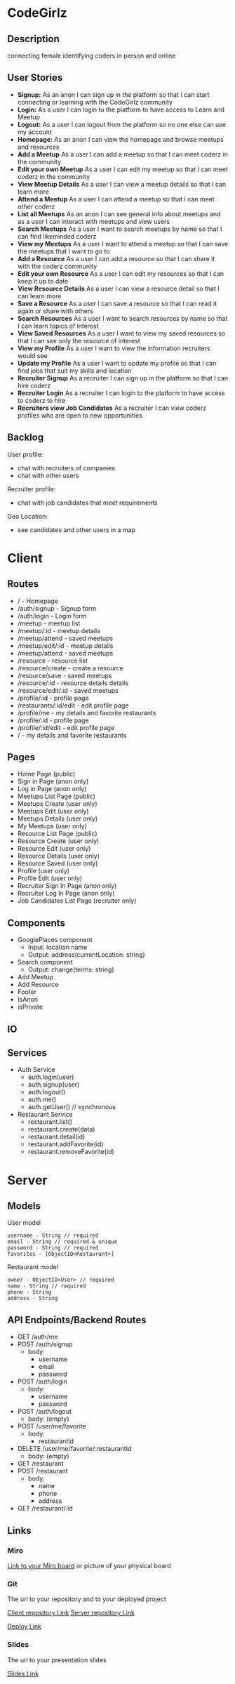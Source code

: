 # CodeGirlz

## Description

connecting female identifying coders
in person and online

## User Stories

- **Signup:** As an anon I can sign up in the platform so that I can start connecting or learning with the CodeGirlz community
- **Login:** As a user I can login to the platform to have access to Learn and Meetup
- **Logout:** As a user I can logout from the platform so no one else can use my account
- **Homepage:** As an anon I can view the homepage and browse meetups and resources
- **Add a Meetup** As a user I can add a meetup so that I can meet coderz in the community
- **Edit your own Meetup** As a user I can edit my meetup so that I can meet coderz in the community
- **View Meetup Details** As a user I can view a meetup details so that I can learn more
- **Attend a Meetup** As a user I can attend a meetup so that I can meet other coderz
- **List all Meetups** As an anon I can see general info about meetups and as a user I can interact with meetups and view users
- **Search Meetups** As a user I want to search meetups by name so that I can find likeminded coderz
- **View my Meetups** As a user I want to attend a meetup so that I can save the meetups that I want to go to
- **Add a Resource** As a user I can add a resource so that I can share it with the coderz community
- **Edit your own Resource** As a user I can edit my resources so that I can keep it up to date
- **View Resource Details** As a user I can view a resource detail so that I can learn more
- **Save a Resource** As a user I can save a resource so that I can read it again or share with others
- **Search Resources** As a user I want to search resources by name so that I can learn topics of interest
- **View Saved Resources** As a user I want to view my saved resources so that I can see only the resource of interest
- **View my Profile** As a user I want to view the information recruiters would see
- **Update my Profile** As a user I want to update my profile so that I can find jobs that suit my skills and location
- **Recruiter Signup** As a recruiter I can sign up in the platform so that I can hire coderz
- **Recruiter Login** As a recruiter I can login to the platform to have access to coderz to hire
- **Recruiters view Job Candidates** As a recruiter I can view coderz profiles who are open to new opportunities

## Backlog

User profile:

- chat with recruiters of companies
- chat with other users

Recruiter profile:

- chat with job candidates that meet requirements

Geo Location:

- see candidates and other users in a map

# Client

## Routes

- / - Homepage
- /auth/signup - Signup form
- /auth/login - Login form
- /meetup - meetup list
- /meetup/:id - meetup details
- /meetup/attend - saved meetups
- /meetup/edit/:id - meetup details
- /meetup/attend - saved meetups
- /resource - resource list
- /resource/create - create a resource
- /resource/save - saved meetups
- /resource/:id - resource details details
- /resource/edit/:id - saved meetups
- /profile/:id - profile page
- /restaurants/:id/edit - edit profile page
- /profile/me - my details and favorite restaurants
- /profile/:id - profile page
- /profile/:id/edit - edit profile page
- / - my details and favorite restaurants

## Pages

- Home Page (public)
- Sign in Page (anon only)
- Log in Page (anon only)
- Meetups List Page (public)
- Meetups Create (user only)
- Meetups Edit (user only)
- Meetups Details (user only)
- My Meetups (user only)
- Resource List Page (public)
- Resource Create (user only)
- Resource Edit (user only)
- Resource Details (user only)
- Resource Saved (user only)
- Profile (user only)
- Profile Edit (user only)
- Recruiter Sign In Page (anon only)
- Recruiter Log In Page (anon only)
- Job Candidates List Page (recruiter only)

## Components

- GooglePlaces component
  - Input: location name
  - Output: address(currentLocation: string)
- Search component
  - Output: change(terms: string)
- Add Meetup
- Add Resource
- Footer
- IsAnon
- isPrivate

## IO

## Services

- Auth Service
  - auth.login(user)
  - auth.signup(user)
  - auth.logout()
  - auth.me()
  - auth.getUser() // synchronous
- Restaurant Service
  - restaurant.list()
  - restaurant.create(data)
  - restaurant.detail(id)
  - restaurant.addFavorite(id)
  - restaurant.removeFavorite(id)

# Server

## Models

User model

```
username - String // required
email - String // required & unique
password - String // required
favorites - [ObjectID<Restaurant>]
```

Restaurant model

```
owner - ObjectID<User> // required
name - String // required
phone - String
address - String
```

## API Endpoints/Backend Routes

- GET /auth/me
- POST /auth/signup
  - body:
    - username
    - email
    - password
- POST /auth/login
  - body:
    - username
    - password
- POST /auth/logout
  - body: (empty)
- POST /user/me/favorite
  - body:
    - restaurantId
- DELETE /user/me/favorite/:restaurantId
  - body: (empty)
- GET /restaurant
- POST /restaurant
  - body:
    - name
    - phone
    - address
- GET /restaurant/:id

## Links

### Miro

[Link to your Miro board](https://miro.com/app/board/uXjVMc7IG7U=/?share_link_id=474114558931) or picture of your physical board

### Git

The url to your repository and to your deployed project

[Client repository Link](https://github.com/AzizaHalder/codegirlz-app-client)
[Server repository Link](https://github.com/AzizaHalder/codegirlz-app-server)

[Deploy Link](http://heroku.com)

### Slides

The url to your presentation slides

[Slides Link](http://slides.com)

